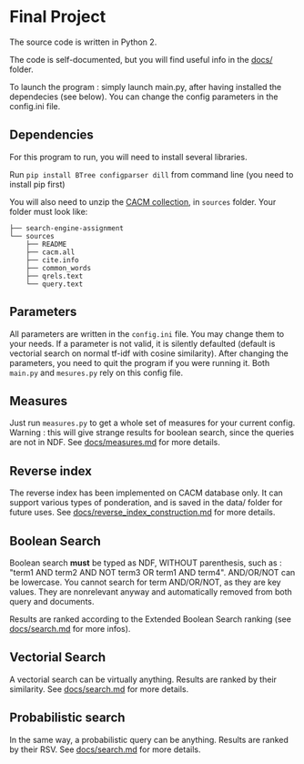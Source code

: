 Final Project
=============


The source code is written in Python 2.

The code is self-documented, but you will find useful info in the [docs/](docs/) folder.

To launch the program : simply launch main.py, after having installed the dependecies (see below). You can change the config parameters in the config.ini file.

Dependencies
------------

For this program to run, you will need to install several libraries.

Run `pip install BTree configparser dill` from command line (you need to install pip first)

You will also need to unzip the [CACM collection](http://ir.dcs.gla.ac.uk/resources/test_collections/cacm/cacm.tar.gz), in `sources` folder. Your folder must look like:
```
├── search-engine-assignment
└── sources
    ├── README
    ├── cacm.all
    ├── cite.info
    ├── common_words
    ├── qrels.text
    └── query.text
```

Parameters
----------

All parameters are written in the `config.ini` file. You may change them to your needs. If a parameter is not valid, it is silently defaulted
(default is vectorial search on normal tf-idf with cosine similarity). After changing the parameters, you need to quit the program if you were running it. Both `main.py` and `mesures.py` rely on this config file.

Measures
--------

Just run `measures.py` to get a whole set of measures for your current config. Warning : this will give strange results for boolean search, since the queries are not in NDF. See [docs/measures.md](measures.md) for more details.

Reverse index
-------------

The reverse index has been implemented on CACM database only. It can support various types of ponderation, and is saved in the data/ folder for future uses. See [docs/reverse_index_construction.md](docs/reverse_index_construction.md) for more details.

Boolean Search
--------------

Boolean search **must** be typed as NDF, WITHOUT parenthesis, such as : "term1 AND term2 AND NOT term3 OR term1 AND term4". AND/OR/NOT can be lowercase. You cannot search for term AND/OR/NOT, as they are key values. They are nonrelevant anyway and automatically removed from both query and documents.

Results are ranked according to the Extended Boolean Search ranking (see [docs/search.md](docs/search.md) for more infos).


Vectorial Search
----------------

A vectorial search can be virtually anything. Results are ranked by their similarity. See [docs/search.md](docs/search.md) for more details.


Probabilistic search
--------------------

In the same way, a probabilistic query can be anything. Results are ranked by their RSV. See [docs/search.md](docs/search.md) for more details.
